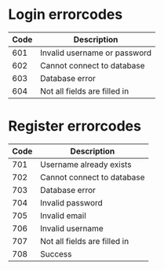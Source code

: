# Login errorcodes

Code | Description
--- | ---
601 | Invalid username or password
602 | Cannot connect to database
603 | Database error
604 | Not all fields are filled in


# Register errorcodes

Code | Description
--- | ---
701 | Username already exists
702 | Cannot connect to database
703 | Database error
704 | Invalid password
705 | Invalid email
706 | Invalid username
707 | Not all fields are filled in
708 | Success
